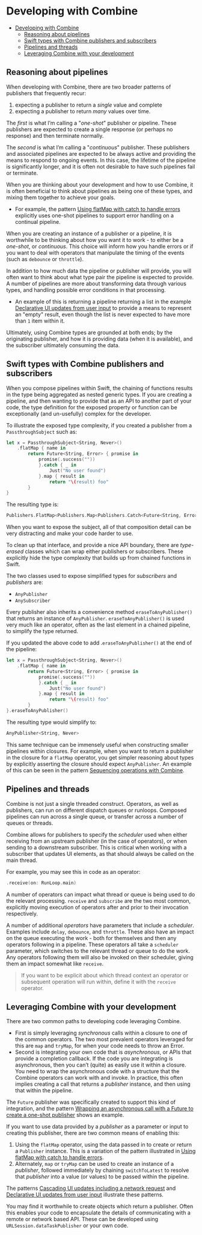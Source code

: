# Developing with Combine

- [Developing with Combine](#developing-with-combine)
  - [Reasoning about pipelines](#reasoning-about-pipelines)
  - [Swift types with Combine publishers and subscribers](#swift-types-with-combine-publishers-and-subscribers)
  - [Pipelines and threads](#pipelines-and-threads)
  - [Leveraging Combine with your development](#leveraging-combine-with-your-development)

## Reasoning about pipelines

When developing with Combine, there are two broader patterns of publishers that frequently recur:

1. expecting a publisher to return a *single* value and complete
2. expecting a publisher to return *many* values over time.

The *first* is what I’m calling a "*one-shot*" publisher or pipeline. These publishers are expected to create a single response (or perhaps no response) and then terminate normally.

The *second* is what I’m calling a "*continuous*" publisher. These publishers and associated pipelines are expected to be always active and providing the means to respond to ongoing events. In this case, the lifetime of the pipeline is significantly longer, and it is often not desirable to have such pipelines fail or terminate.

When you are thinking about your development and how to use Combine, it is often beneficial to think about pipelines as being one of these types, and mixing them together to achieve your goals.

- For example, the pattern [Using flatMap with catch to handle errors](https://heckj.github.io/swiftui-notes/#patterns-continual-error-handling) explicitly uses one-shot pipelines to support error handling on a continual pipeline.

When you are creating an instance of a publisher or a pipeline, it is worthwhile to be thinking about how you want it to work - to either be a *one-shot*, or *continuous*. This choice will inform how you handle errors or if you want to deal with operators that manipulate the timing of the events (such as `debounce` or `throttle`).

In addition to how much data the pipeline or publisher will provide, you will often want to think about what type pair the pipeline is expected to provide. A number of pipelines are more about transforming data through various types, and handling possible error conditions in that processing.

- An example of this is returning a pipeline returning a list in the example [Declarative UI updates from user input](https://heckj.github.io/swiftui-notes/#patterns-update-interface-userinput) to provide a means to represent an "empty" result, even though the list is never expected to have more than `1` item within it.

Ultimately, using Combine types are grounded at both ends; by the originating publisher, and how it is providing data (when it is available), and the subscriber ultimately consuming the data.

## Swift types with Combine publishers and subscribers

When you compose pipelines within Swift, the chaining of functions results in the type being aggregated as nested generic types. If you are creating a pipeline, and then wanting to provide that as an API to another part of your code, the type definition for the exposed property or function can be exceptionally (and un-usefully) complex for the developer.

To illustrate the exposed type complexity, if you created a publisher from a `PassthroughSubject` such as:

```swift
let x = PassthroughSubject<String, Never>()
    .flatMap { name in
        return Future<String, Error> { promise in
            promise(.success(""))
            }.catch { _ in
                Just("No user found")
            }.map { result in
                return "\(result) foo"
        }
}
```

The resulting type is:

```swift
Publishers.FlatMap<Publishers.Map<Publishers.Catch<Future<String, Error>, Just<String>>, String>, PassthroughSubject<String, Never>>
```

When you want to expose the subject, all of that composition detail can be very distracting and make your code harder to use.

To clean up that interface, and provide a nice API boundary, there are *type-erased* classes which can wrap either publishers or subscribers. These explicitly hide the type complexity that builds up from chained functions in Swift.

The two classes used to expose simplified types for *subscribers* and *publishers* are:

- `AnyPublisher`
- `AnySubscriber`

Every publisher also inherits a convenience method `eraseToAnyPublisher()` that returns an instance of `AnyPublisher`. `eraseToAnyPublisher()` is used very much like an operator, often as the last element in a chained pipeline, to simplify the type returned.

If you updated the above code to add .`eraseToAnyPublisher()` at the end of the pipeline:

```swift
let x = PassthroughSubject<String, Never>()
    .flatMap { name in
        return Future<String, Error> { promise in
            promise(.success(""))
            }.catch { _ in
                Just("No user found")
            }.map { result in
                return "\(result) foo"
        }
}.eraseToAnyPublisher()
```

The resulting type would simplify to:

```swift
AnyPublisher<String, Never>
```

This same technique can be immensely useful when constructing smaller pipelines within closures. For example, when you want to return a publisher in the closure for a `flatMap` operator, you get simpler reasoning about types by explicitly asserting the closure should expect `AnyPublisher`. An example of this can be seen in the pattern [Sequencing operations with Combine](https://heckj.github.io/swiftui-notes/#patterns-sequencing-operations).

## Pipelines and threads

Combine is not just a single threaded construct. Operators, as well as publishers, can run on different dispatch queues or runloops. Composed pipelines can run across a single queue, or transfer across a number of queues or threads.

Combine allows for publishers to specify the *scheduler* used when either receiving from an upstream publisher (in the case of operators), or when sending to a downstream subscriber. This is critical when working with a subscriber that updates UI elements, as that should always be called on the main thread.

For example, you may see this in code as an operator:

```swift
.receive(on: RunLoop.main)
```

A number of operators can impact what thread or queue is being used to do the relevant processing. `receive` and `subscribe` are the two most common, explicitly moving execution of operators after and prior to their invocation respectively.

A number of additional *operators* have parameters that include a *scheduler*. Examples include `delay`, `debounce`, and `throttle`. These also have an impact on the queue executing the work - both for themselves and then any operators following in a pipeline. These operators all take a `scheduler` parameter, which switches to the relevant thread or queue to do the work. Any operators following them will also be invoked on their scheduler, giving them an impact somewhat like `receive`.

> If you want to be explicit about which thread context an operator or subsequent operation will run within, define it with the `receive` operator.

## Leveraging Combine with your development

There are two common paths to developing code leveraging Combine.

- First is simply leveraging *synchronous* calls within a closure to one of the common operators. The two most prevalent operators leveraged for this are `map` and `tryMap`, for when your code needs to throw an Error.
- Second is integrating your own code that is *asynchronous*, or APIs that provide a completion callback. If the code you are integrating is asynchronous, then you can’t (quite) as easily use it within a closure. You need to wrap the asynchronous code with a structure that the Combine operators can work with and invoke. In practice, this often implies creating a call that returns a *publisher* instance, and then using that within the pipeline.

The `Future` publisher was specifically created to support this kind of integration, and the pattern [Wrapping an asynchronous call with a Future to create a one-shot publisher](https://heckj.github.io/swiftui-notes/#patterns-future) shows an example.

If you want to use data provided by a *publisher* as a parameter or input to creating this publisher, there are two common means of enabling this:

1. Using the `flatMap` operator, using the data passed in to create or return a `Publisher` instance. This is a variation of the pattern illustrated in [Using flatMap with catch to handle errors](https://heckj.github.io/swiftui-notes/#patterns-continual-error-handling).
2. Alternately, `map` or `tryMap` can be used to create an instance of a *publisher*, followed immediately by chaining `switchToLatest` to resolve that *publisher* into a value (or values) to be passed within the pipeline.

The patterns [Cascading UI updates including a network request](https://heckj.github.io/swiftui-notes/#patterns-cascading-update-interface) and [Declarative UI updates from user input](https://heckj.github.io/swiftui-notes/#patterns-update-interface-userinput) illustrate these patterns.

You may find it worthwhile to create objects which return a publisher. Often this enables your code to encapsulate the details of communicating with a remote or network based API. These can be developed using `URLSession.dataTaskPublisher` or your own code.
